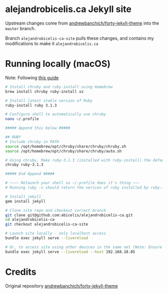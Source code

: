 # alejandrobicelis.ca Jekyll site

Upstream changes come from [andrewbanchich/forty-jekyll-theme](https://github.com/andrewbanchich/forty-jekyll-theme) into the `master` branch.

Branch `alejandrobicelis-ca-site` pulls these changes, and contains my modifications to make it `alejandrobicelis.ca`


# Running locally (macOS)

Note: Following [this guide](https://jekyllrb.com/docs/installation/macos/)

```bash
# Install chruby and ruby-install using Homebrew
brew install chruby ruby-install xz

# Install latest stable version of Ruby
ruby-install ruby 3.1.3

# Configure shell to automatically use chruby
nano ~/.profile

##### Append this below #####

## RUBY
# Include chruby in PATH
source /opt/homebrew/opt/chruby/share/chruby/chruby.sh
source /opt/homebrew/opt/chruby/share/chruby/auto.sh

# Using chruby, Make ruby-3.1.3 (installed with ruby-install) the default, instead of macOS's ruby
chruby ruby-3.1.3

##### End Append #####

# ~~~~ Relaunch your shell so ~/.profile does it's thing ~~~
# Running ruby -v should return the version of ruby installed by ruby-install, not the default macOS ruby.

# Install jekyll
gem install jekyll

# Clone site repo and checkout correct branch
git clone git@github.com:abicelis/alejandrobicelis-ca.git
cd alejandrobicelis-ca
git checkout alejandrobicelis-ca-site

# Launch site locally - only localhost access
bundle exec jekyll serve --livereload

# Or, to access site using other devices in the same net (Note: Ensure --host IP is correct)
bundle exec jekyll serve --livereload --host 192.168.10.85

```


# Credits

Original repository [andrewbanchich/forty-jekyll-theme](https://github.com/andrewbanchich/forty-jekyll-theme)